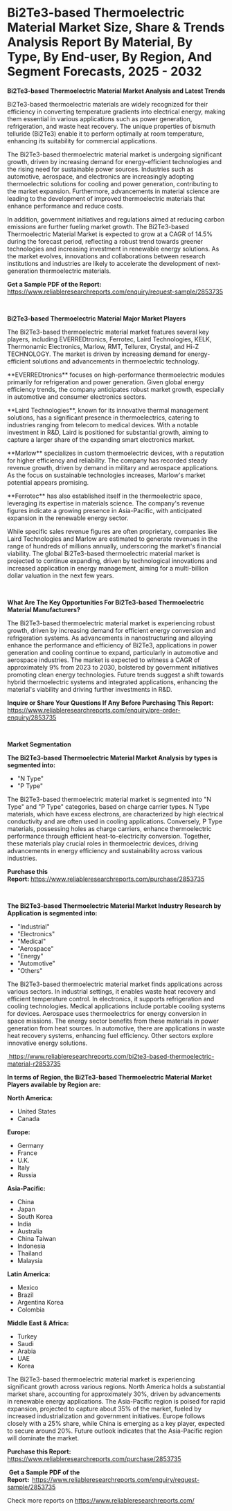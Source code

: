<p><h1>Bi2Te3-based Thermoelectric Material Market Size, Share & Trends Analysis Report By Material, By Type, By End-user, By Region, And Segment Forecasts, 2025 - 2032</h1></p><p><strong>Bi2Te3-based Thermoelectric Material Market Analysis and Latest Trends</strong></p>
<p><p>Bi2Te3-based thermoelectric materials are widely recognized for their efficiency in converting temperature gradients into electrical energy, making them essential in various applications such as power generation, refrigeration, and waste heat recovery. The unique properties of bismuth telluride (Bi2Te3) enable it to perform optimally at room temperature, enhancing its suitability for commercial applications.</p><p>The Bi2Te3-based thermoelectric material market is undergoing significant growth, driven by increasing demand for energy-efficient technologies and the rising need for sustainable power sources. Industries such as automotive, aerospace, and electronics are increasingly adopting thermoelectric solutions for cooling and power generation, contributing to the market expansion. Furthermore, advancements in material science are leading to the development of improved thermoelectric materials that enhance performance and reduce costs.</p><p>In addition, government initiatives and regulations aimed at reducing carbon emissions are further fueling market growth. The Bi2Te3-based Thermoelectric Material Market is expected to grow at a CAGR of 14.5% during the forecast period, reflecting a robust trend towards greener technologies and increasing investment in renewable energy solutions. As the market evolves, innovations and collaborations between research institutions and industries are likely to accelerate the development of next-generation thermoelectric materials.</p></p>
<p><strong>Get a Sample PDF of the Report:&nbsp;</strong> <a href="https://www.reliableresearchreports.com/enquiry/request-sample/2853735?utm_campaign=3105&utm_medium=2&utm_source=Github&utm_content=ia&utm_term=12032025&utm_id=bi2te3-based-thermoelectric-material">https://www.reliableresearchreports.com/enquiry/request-sample/2853735</a></p>
<p>&nbsp;</p>
<p><strong>Bi2Te3-based Thermoelectric Material Major Market Players</strong></p>
<p><p>The Bi2Te3-based thermoelectric material market features several key players, including EVERREDtronics, Ferrotec, Laird Technologies, KELK, Thermonamic Electronics, Marlow, RMT, Tellurex, Crystal, and Hi-Z TECHNOLOGY. The market is driven by increasing demand for energy-efficient solutions and advancements in thermoelectric technology.</p><p>**EVERREDtronics** focuses on high-performance thermoelectric modules primarily for refrigeration and power generation. Given global energy efficiency trends, the company anticipates robust market growth, especially in automotive and consumer electronics sectors.</p><p>**Laird Technologies**, known for its innovative thermal management solutions, has a significant presence in thermoelectrics, catering to industries ranging from telecom to medical devices. With a notable investment in R&D, Laird is positioned for substantial growth, aiming to capture a larger share of the expanding smart electronics market.</p><p>**Marlow** specializes in custom thermoelectric devices, with a reputation for higher efficiency and reliability. The company has recorded steady revenue growth, driven by demand in military and aerospace applications. As the focus on sustainable technologies increases, Marlow's market potential appears promising.</p><p>**Ferrotec** has also established itself in the thermoelectric space, leveraging its expertise in materials science. The company's revenue figures indicate a growing presence in Asia-Pacific, with anticipated expansion in the renewable energy sector.</p><p>While specific sales revenue figures are often proprietary, companies like Laird Technologies and Marlow are estimated to generate revenues in the range of hundreds of millions annually, underscoring the market's financial viability. The global Bi2Te3-based thermoelectric material market is projected to continue expanding, driven by technological innovations and increased application in energy management, aiming for a multi-billion dollar valuation in the next few years.</p></p>
<p>&nbsp;</p>
<p><strong>What Are The Key Opportunities For Bi2Te3-based Thermoelectric Material Manufacturers?</strong></p>
<p><p>The Bi2Te3-based thermoelectric material market is experiencing robust growth, driven by increasing demand for efficient energy conversion and refrigeration systems. As advancements in nanostructuring and alloying enhance the performance and efficiency of Bi2Te3, applications in power generation and cooling continue to expand, particularly in automotive and aerospace industries. The market is expected to witness a CAGR of approximately 9% from 2023 to 2030, bolstered by government initiatives promoting clean energy technologies. Future trends suggest a shift towards hybrid thermoelectric systems and integrated applications, enhancing the material's viability and driving further investments in R&D.</p></p>
<p><strong>Inquire or Share Your Questions If Any Before Purchasing This Report:</strong> <a href="https://www.reliableresearchreports.com/enquiry/pre-order-enquiry/2853735?utm_campaign=3105&utm_medium=2&utm_source=Github&utm_content=ia&utm_term=12032025&utm_id=bi2te3-based-thermoelectric-material">https://www.reliableresearchreports.com/enquiry/pre-order-enquiry/2853735</a></p>
<p>&nbsp;</p>
<p><strong>Market Segmentation</strong></p>
<p><strong>The Bi2Te3-based Thermoelectric Material Market Analysis by types is segmented into:</strong></p>
<p><ul><li>"N Type"</li><li>"P Type"</li></ul></p>
<p><p>The Bi2Te3-based thermoelectric material market is segmented into "N Type" and "P Type" categories, based on charge carrier types. N Type materials, which have excess electrons, are characterized by high electrical conductivity and are often used in cooling applications. Conversely, P Type materials, possessing holes as charge carriers, enhance thermoelectric performance through efficient heat-to-electricity conversion. Together, these materials play crucial roles in thermoelectric devices, driving advancements in energy efficiency and sustainability across various industries.</p></p>
<p><strong>Purchase this Report:&nbsp;</strong><a href="https://www.reliableresearchreports.com/purchase/2853735?utm_campaign=3105&utm_medium=2&utm_source=Github&utm_content=ia&utm_term=12032025&utm_id=bi2te3-based-thermoelectric-material">https://www.reliableresearchreports.com/purchase/2853735</a></p>
<p>&nbsp;</p>
<p><strong>The Bi2Te3-based Thermoelectric Material Market Industry Research by Application is segmented into:</strong></p>
<p><ul><li>"Industrial"</li><li>"Electronics"</li><li>"Medical"</li><li>"Aerospace"</li><li>"Energy"</li><li>"Automotive"</li><li>"Others"</li></ul></p>
<p><p>The Bi2Te3-based thermoelectric material market finds applications across various sectors. In industrial settings, it enables waste heat recovery and efficient temperature control. In electronics, it supports refrigeration and cooling technologies. Medical applications include portable cooling systems for devices. Aerospace uses thermoelectrics for energy conversion in space missions. The energy sector benefits from these materials in power generation from heat sources. In automotive, there are applications in waste heat recovery systems, enhancing fuel efficiency. Other sectors explore innovative energy solutions.</p></p>
<p><a href="https://www.reliableresearchreports.com/bi2te3-based-thermoelectric-material-r2853735?utm_campaign=3105&utm_medium=2&utm_source=Github&utm_content=ia&utm_term=12032025&utm_id=bi2te3-based-thermoelectric-material">&nbsp;https://www.reliableresearchreports.com/bi2te3-based-thermoelectric-material-r2853735</a></p>
<p><strong>In terms of Region, the Bi2Te3-based Thermoelectric Material Market Players available by Region are:</strong></p>
<p>
    <p> <strong> North America: </strong>
        <ul>
            <li>United States</li>
            <li>Canada</li>
        </ul>
        </p> 
    <p> <strong> Europe: </strong>
        <ul>
            <li>Germany</li>
            <li>France</li>
            <li>U.K.</li>
            <li>Italy</li>
            <li>Russia</li>
        </ul>
        </p> 
    <p> <strong> Asia-Pacific: </strong>
        <ul>
            <li>China</li>
            <li>Japan</li>
            <li>South Korea</li>
            <li>India</li>
            <li>Australia</li>
            <li>China Taiwan</li>
            <li>Indonesia</li>
            <li>Thailand</li>
            <li>Malaysia</li>
        </ul>
        </p> 
    <p> <strong> Latin America: </strong>
        <ul>
            <li>Mexico</li>
            <li>Brazil</li>
            <li>Argentina Korea</li>
            <li>Colombia</li>
        </ul>
        </p> 
    <p> <strong> Middle East & Africa: </strong>
        <ul>
            <li>Turkey</li>
            <li>Saudi</li>
            <li>Arabia</li>
            <li>UAE</li>
            <li>Korea</li>
        </ul>
    </p>
    </p>
<p><p>The Bi2Te3-based thermoelectric material market is experiencing significant growth across various regions. North America holds a substantial market share, accounting for approximately 30%, driven by advancements in renewable energy applications. The Asia-Pacific region is poised for rapid expansion, projected to capture about 35% of the market, fueled by increased industrialization and government initiatives. Europe follows closely with a 25% share, while China is emerging as a key player, expected to secure around 20%. Future outlook indicates that the Asia-Pacific region will dominate the market.</p></p>
<p><strong>Purchase this Report: </strong><a href="https://www.reliableresearchreports.com/purchase/2853735?utm_campaign=3105&utm_medium=2&utm_source=Github&utm_content=ia&utm_term=12032025&utm_id=bi2te3-based-thermoelectric-material">https://www.reliableresearchreports.com/purchase/2853735</a></p>
<p>&nbsp;<strong>Get a Sample PDF of the Report:&nbsp;&nbsp;</strong><a href="https://www.reliableresearchreports.com/enquiry/request-sample/2853735?utm_campaign=3105&utm_medium=2&utm_source=Github&utm_content=ia&utm_term=12032025&utm_id=bi2te3-based-thermoelectric-material">https://www.reliableresearchreports.com/enquiry/request-sample/2853735</a></p>
<p><strong></strong></p>
<p>Check more reports on <a href="https://www.reliableresearchreports.com/?utm_campaign=3105&utm_medium=2&utm_source=Github&utm_content=ia&utm_term=12032025&utm_id=bi2te3-based-thermoelectric-material">https://www.reliableresearchreports.com/</a></p>